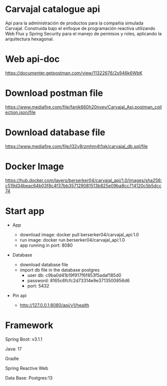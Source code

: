 # Carvajal catalogue api
Api para la administración de productos para la compañía simulada Carvajal. Construida bajo el enfoque de programación reactiva utilizando Web Flux y Spring Security para el manejo de permisos y roles, aplicando la arquitectura hexagonal.

# Web api-doc
https://documenter.getpostman.com/view/11322676/2s946k6WbK

# Download postman file
https://www.mediafire.com/file/fanjk660h20nvev/Carvajal_Api.postman_collection.json/file

# Download database file
https://www.mediafire.com/file/l32y8rzmhm4t1qk/carvajal_db.sql/file

# Docker Image
https://hub.docker.com/layers/berserker04/carvajal_api/1.0/images/sha256:c519d34beac64b03f8c4f37bb357129081513b825e09ba8cc714120c5b5dcc74

# Start app
 * App
   * download image: docker pull berserker04/carvajal_api:1.0
   * run image: docker run berserker04/carvajal_api:1.0
   * app running in port: 8080

 * Database
   * download database file
   * import db file in the database postgres
      * user db: c9ba0d41b19f917f6f853f5adaf185d0
      * password: 8165c6fcfc2d73314e9e3713500856d6
      * port: 5432
* Pin api
    * http://127.0.0.1:8080/api/v1/health

# Framework
Spring Boot: v3.1.1

Java: 17

Gradle

Spring Reactive Web

Data Base: Postgres:13